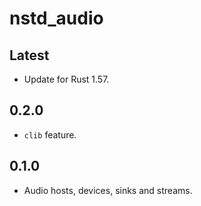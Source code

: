 # nstd_audio
## Latest
- Update for Rust 1.57.
## 0.2.0
- `clib` feature.
## 0.1.0
- Audio hosts, devices, sinks and streams.
